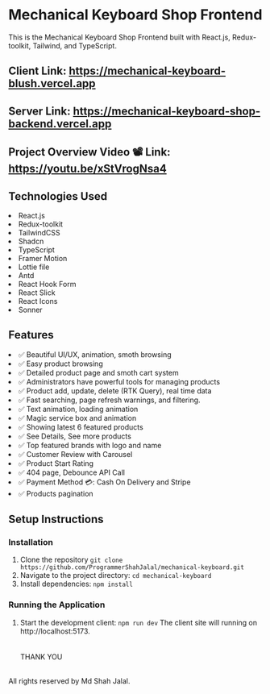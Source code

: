 # Mechanical Keyboard Shop Frontend

This is the Mechanical Keyboard Shop Frontend built with React.js, Redux-toolkit, Tailwind, and TypeScript.

## Client Link: https://mechanical-keyboard-blush.vercel.app

## Server Link: https://mechanical-keyboard-shop-backend.vercel.app

## Project Overview Video 📽️ Link: https://youtu.be/xStVrogNsa4

## Technologies Used

<li>React.js</li>
<li>Redux-toolkit</li>
<li>TailwindCSS</li>
<li>Shadcn</li>
<li>TypeScript</li>
<li>Framer Motion</li>
<li>Lottie file</li>
<li>Antd</li>
<li>React Hook Form</li>
<li>React Slick</li>
<li>React Icons</li>
<li>Sonner</li>

## Features

<li>✅ Beautiful UI/UX, animation, smoth browsing</li>
<li>✅ Easy product browsing</li>
<li>✅ Detailed product page and smoth cart system</li>
<li>✅ Administrators have powerful tools for managing products</li>
<li>✅ Product add, update, delete (RTK Query), real time data</li>
<li>✅ Fast searching, page refresh warnings, and filtering.</li>
<li>✅ Text animation, loading animation</li>
<li>✅ Magic service box and animation</li>
<li>✅ Showing latest 6 featured products</li>
<li>✅ See Details, See more products</li>
<li>✅ Top featured brands with logo and name</li>
<li>✅ Customer Review with Carousel</li>
<li>✅ Product Start Rating</li>
<li>✅ 404 page, Debounce API Call</li>
<li>✅ Payment Method 💳: Cash On Delivery and Stripe</li>
<li>✅ Products pagination</li>

## Setup Instructions

### Installation

1. Clone the repository
   `git clone https://github.com/ProgrammerShahJalal/mechanical-keyboard.git`
2. Navigate to the project directory:
   `cd mechanical-keyboard`
3. Install dependencies:
   `npm install`

### Running the Application

1. Start the development client:
   `npm run dev`
   The client site will running on http://localhost:5173.
   <br>
   <br>
   <br>
   THANK YOU
   <br>
   <br>

All rights reserved by Md Shah Jalal.
